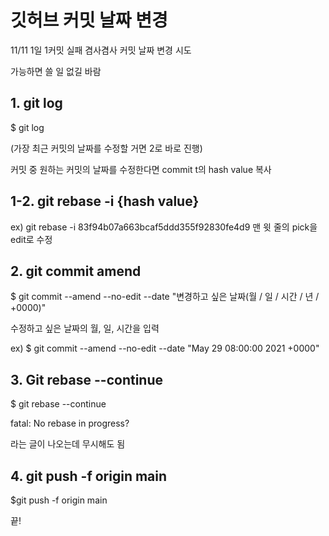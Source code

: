 # 깃허브 커밋 날짜 변경

11/11 1일 1커밋 실패 겸사겸사 커밋 날짜 변경 시도

가능하면 쓸 일 없길 바람

## 1. git log

$ git log

(가장 최근 커밋의 날짜를 수정할 거면 2로 바로 진행)

커밋 중 원하는 커밋의 날짜를 수정한다면 commit t의 hash value 복사

## 1-2. git rebase -i {hash value}

ex) git rebase -i 83f94b07a663bcaf5ddd355f92830fe4d9
맨 윗 줄의 pick을 edit로 수정


## 2. git commit amend

$ git commit --amend --no-edit --date "변경하고 싶은 날짜(월 / 일 / 시간 / 년 / +0000)"

수정하고 싶은 날짜의 월, 일, 시간을 입력

ex) $ git commit --amend --no-edit --date "May 29 08:00:00 2021 +0000"


## 3. Git rebase --continue

$ git rebase --continue

fatal: No rebase in progress?

라는 글이 나오는데 무시해도 됨

## 4. git push -f origin main

$git push -f origin main

끝!
